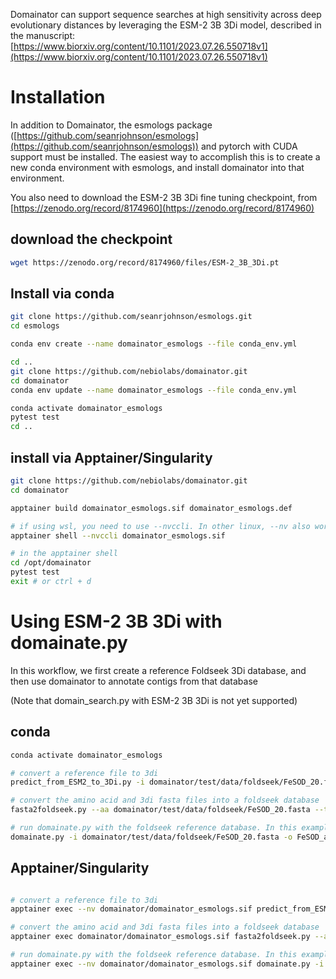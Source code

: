 Domainator can support sequence searches at high sensitivity across deep evolutionary distances by leveraging the ESM-2 3B 3Di model, described in the manuscript:
[https://www.biorxiv.org/content/10.1101/2023.07.26.550718v1](https://www.biorxiv.org/content/10.1101/2023.07.26.550718v1)

# Installation
In addition to Domainator, the esmologs package ([https://github.com/seanrjohnson/esmologs](https://github.com/seanrjohnson/esmologs)) and pytorch with CUDA support must be installed. The easiest way to accomplish this is to create a new conda environment with esmologs, and install domainator into that environment.

You also need to download the ESM-2 3B 3Di fine tuning checkpoint, from [https://zenodo.org/record/8174960](https://zenodo.org/record/8174960)

## download the checkpoint

```bash
wget https://zenodo.org/record/8174960/files/ESM-2_3B_3Di.pt
```

## Install via conda

```bash
git clone https://github.com/seanrjohnson/esmologs.git
cd esmologs

conda env create --name domainator_esmologs --file conda_env.yml

cd ..
git clone https://github.com/nebiolabs/domainator.git
cd domainator
conda env update --name domainator_esmologs --file conda_env.yml

conda activate domainator_esmologs
pytest test
cd ..
```

## install via Apptainer/Singularity

```bash
git clone https://github.com/nebiolabs/domainator.git
cd domainator

apptainer build domainator_esmologs.sif domainator_esmologs.def

# if using wsl, you need to use --nvccli. In other linux, --nv also works. These flags make the GPU visible to the container.
apptainer shell --nvccli domainator_esmologs.sif

# in the apptainer shell
cd /opt/domainator
pytest test
exit # or ctrl + d 
```

# Using ESM-2 3B 3Di with domainate.py

In this workflow, we first create a reference Foldseek 3Di database, and then use domainator to annotate contigs from that database

(Note that domain_search.py with ESM-2 3B 3Di is not yet supported)

## conda
```bash
conda activate domainator_esmologs

# convert a reference file to 3di
predict_from_ESM2_to_3Di.py -i domainator/test/data/foldseek/FeSOD_20.fasta -o FeSOD_20.3di.fasta --weights ESM-2_3B_3Di.pt --device cuda:0

# convert the amino acid and 3di fasta files into a foldseek database
fasta2foldseek.py --aa domainator/test/data/foldseek/FeSOD_20.fasta --tdi FeSOD_20.3di.fasta -o FeSOD

# run domainate.py with the foldseek reference database. In this example, our query is the same file we used to make the database, but it could be any fasta or genbank file.
domainate.py -i domainator/test/data/foldseek/FeSOD_20.fasta -o FeSOD_all_to_all_3Di.gb --foldseek FeSOD --esm2_3Di_weights ESM-2_3B_3Di.pt --esm2_3Di_device cuda:0
```

## Apptainer/Singularity

```bash

# convert a reference file to 3di
apptainer exec --nv domainator/domainator_esmologs.sif predict_from_ESM2_to_3Di.py -i domainator/test/data/foldseek/FeSOD_20.fasta -o FeSOD_20.3di.fasta --weights ESM-2_3B_3Di.pt --device cuda:0

# convert the amino acid and 3di fasta files into a foldseek database
apptainer exec domainator/domainator_esmologs.sif fasta2foldseek.py --aa domainator/test/data/foldseek/FeSOD_20.fasta --tdi FeSOD_20.3di.fasta -o FeSOD

# run domainate.py with the foldseek reference database. In this example, our query is the same file we used to make the database, but it could be any fasta or genbank file.
apptainer exec --nv domainator/domainator_esmologs.sif domainate.py -i domainator/test/data/foldseek/FeSOD_20.fasta -o FeSOD_all_to_all_3Di.gb --foldseek FeSOD --esm2_3Di_weights ESM-2_3B_3Di.pt --esm2_3Di_device cuda:0
```

